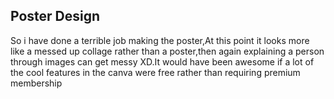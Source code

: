 ## Poster Design
So i have done a terrible job making the poster,At this point it looks more like a messed up collage rather than a poster,then again explaining a person through images can get messy XD.It would have been awesome if a lot of the cool features in the canva were free rather than requiring premium membership
